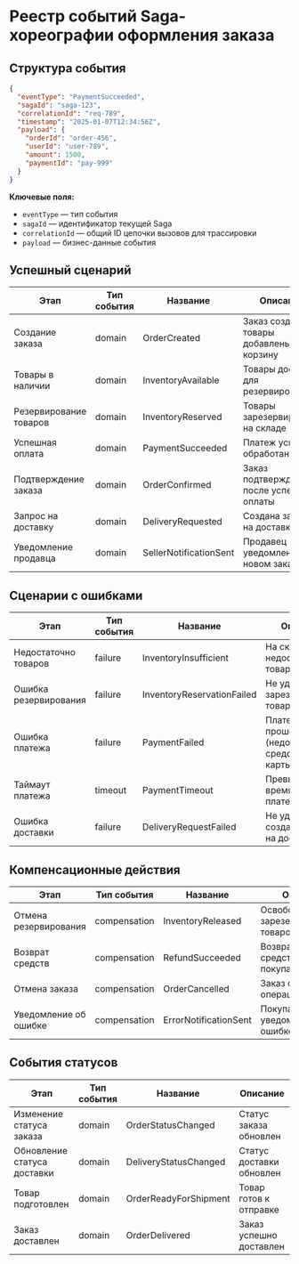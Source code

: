 # Реестр событий Saga-хореографии оформления заказа

## Структура события

```json
{
  "eventType": "PaymentSucceeded",
  "sagaId": "saga-123",
  "correlationId": "req-789",
  "timestamp": "2025-01-07T12:34:56Z",
  "payload": {
    "orderId": "order-456",
    "userId": "user-789",
    "amount": 1500,
    "paymentId": "pay-999"
  }
}
```

**Ключевые поля:**
- `eventType` — тип события
- `sagaId` — идентификатор текущей Saga
- `correlationId` — общий ID цепочки вызовов для трассировки
- `payload` — бизнес-данные события

## Успешный сценарий

| Этап | Тип события | Название | Описание |
|------|-------------|----------|----------|
| Создание заказа | domain | OrderCreated | Заказ создан, товары добавлены в корзину |
| Товары в наличии | domain | InventoryAvailable | Товары доступны для резервирования |
| Резервирование товаров | domain | InventoryReserved | Товары зарезервированы на складе |
| Успешная оплата | domain | PaymentSucceeded | Платеж успешно обработан |
| Подтверждение заказа | domain | OrderConfirmed | Заказ подтвержден после успешной оплаты |
| Запрос на доставку | domain | DeliveryRequested | Создана заявка на доставку |
| Уведомление продавца | domain | SellerNotificationSent | Продавец уведомлен о новом заказе |

## Сценарии с ошибками

| Этап | Тип события | Название | Описание |
|------|-------------|----------|----------|
| Недостаточно товаров | failure | InventoryInsufficient | На складе недостаточно товаров |
| Ошибка резервирования | failure | InventoryReservationFailed | Не удалось зарезервировать товары |
| Ошибка платежа | failure | PaymentFailed | Платеж не прошел (недостаточно средств, ошибка карты) |
| Таймаут платежа | timeout | PaymentTimeout | Превышено время ожидания платежа |
| Ошибка доставки | failure | DeliveryRequestFailed | Не удалось создать заявку на доставку |

## Компенсационные действия

| Этап | Тип события | Название | Описание |
|------|-------------|----------|----------|
| Отмена резервирования | compensation | InventoryReleased | Освобождение зарезервированных товаров |
| Возврат средств | compensation | RefundSucceeded | Возврат денежных средств покупателю |
| Отмена заказа | compensation | OrderCancelled | Заказ отменен, все операции откачены |
| Уведомление об ошибке | compensation | ErrorNotificationSent | Покупатель уведомлен об ошибке |

## События статусов

| Этап | Тип события | Название | Описание |
|------|-------------|----------|----------|
| Изменение статуса заказа | domain | OrderStatusChanged | Статус заказа обновлен |
| Обновление статуса доставки | domain | DeliveryStatusChanged | Статус доставки обновлен |
| Товар подготовлен | domain | OrderReadyForShipment | Товар готов к отправке |
| Заказ доставлен | domain | OrderDelivered | Заказ успешно доставлен |
